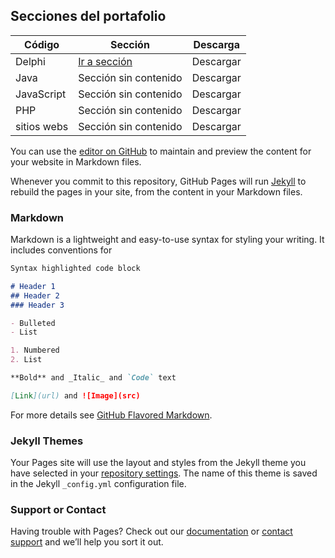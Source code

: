 ## Secciones del portafolio

Código | Sección | Descarga
------------ | ------------- | -------------
Delphi | [Ir a sección](https://github.com/gonzaleau/Code_for_Delphi) | Descargar
Java | Sección sin contenido |  Descargar
JavaScript | Sección sin contenido |  Descargar
PHP | Sección sin contenido |  Descargar
sitios webs | Sección sin contenido |  Descargar

You can use the [editor on GitHub](https://github.com/gonzaleau/portfolio/edit/master/README.md) to maintain and preview the content for your website in Markdown files.

Whenever you commit to this repository, GitHub Pages will run [Jekyll](https://jekyllrb.com/) to rebuild the pages in your site, from the content in your Markdown files.

### Markdown

Markdown is a lightweight and easy-to-use syntax for styling your writing. It includes conventions for

```markdown
Syntax highlighted code block

# Header 1
## Header 2
### Header 3

- Bulleted
- List

1. Numbered
2. List

**Bold** and _Italic_ and `Code` text

[Link](url) and ![Image](src)
```

For more details see [GitHub Flavored Markdown](https://guides.github.com/features/mastering-markdown/).

### Jekyll Themes

Your Pages site will use the layout and styles from the Jekyll theme you have selected in your [repository settings](https://github.com/gonzaleau/portfolio/settings). The name of this theme is saved in the Jekyll `_config.yml` configuration file.

### Support or Contact

Having trouble with Pages? Check out our [documentation](https://help.github.com/categories/github-pages-basics/) or [contact support](https://github.com/contact) and we’ll help you sort it out.
